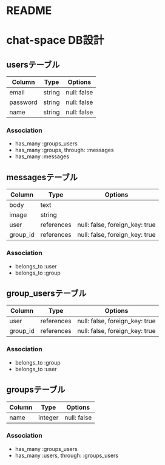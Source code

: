 # README

# chat-space DB設計
## usersテーブル
|Column|Type|Options|
|------|----|-------|
|email|string|null: false|
|password|string|null: false|
|name|string|null: false|index: true|
### Association
- has_many :groups_users
- has_many :groups, through: :messages
- has_many :messages

## messagesテーブル
|Column|Type|Options|
|------|----|-------|
|body|text|
|image|string|
|user|references|null: false, foreign_key: true|
|group_id|references|null: false, foreign_key: true|
### Association
- belongs_to :user
- belongs_to :group

## group_usersテーブル
|Column|Type|Options|
|------|----|-------|
|user|references|null: false, foreign_key: true|
|group_id|references|null: false, foreign_key: true|
### Association
- belongs_to :group
- belongs_to :user

## groupsテーブル
|Column|Type|Options|
|------|----|-------|
|name|integer|null: false|
### Association
- has_many :groups_users
- has_many :users, through: :groups_users
